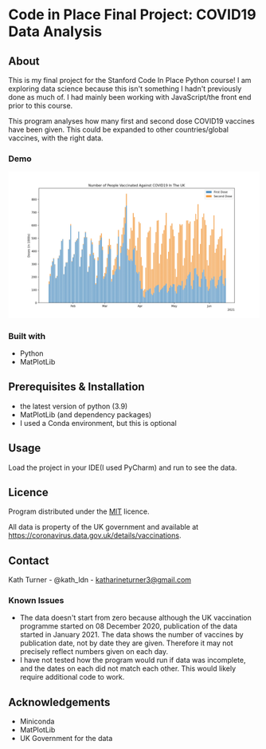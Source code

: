# Code in Place Final Project: COVID19 Data Analysis

## About

This is my final project for the Stanford Code In Place Python course! I am exploring data science because this isn't 
something I hadn't previously done as much of. I had mainly been working with JavaScript/the front end prior to this course.

This program analyses how many first and second dose COVID19 vaccines have been given. This could be expanded to other
countries/global vaccines, with the right data.

### Demo

![Screenshot of Bar Chart showing COVID19 data](./screenshot-17-Jun.png?raw=true)

### Built with

* Python
* MatPlotLib

## Prerequisites & Installation

* the latest version of python (3.9)
* MatPlotLib (and dependency packages)
* I used a Conda environment, but this is optional

## Usage

Load the project in your IDE(I used PyCharm) and run to see the data.

## Licence

Program distributed under the [MIT](https://choosealicense.com/licenses/mit/) licence.

All data is property of the UK government and available at https://coronavirus.data.gov.uk/details/vaccinations.

## Contact
Kath Turner - @kath_ldn - katharineturner3@gmail.com

### Known Issues

* The data doesn't start from zero because although the UK vaccination programme started on 08 December 2020,
  publication of the data started in January 2021. The data shows the number of vaccines by publication date,
  not by date they are given. Therefore it may not precisely reflect numbers given on each day.
* I have not tested how the program would run if data was incomplete, and the dates on each did not match each other.
  This would likely require additional code to work.

## Acknowledgements

* Miniconda
* MatPlotLib
* UK Government for the data


